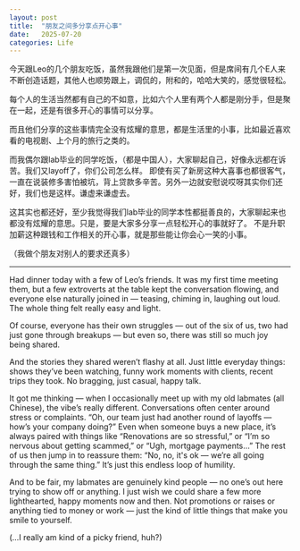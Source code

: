 ```yaml
---
layout: post
title:  "朋友之间多分享点开心事"
date:   2025-07-20
categories: Life
---
```


今天跟Leo的几个朋友吃饭，虽然我跟他们是第一次见面，但是席间有几个E人来不断创造话题，其他人也顺势跟上，调侃的，附和的，哈哈大笑的，感觉很轻松。

每个人的生活当然都有自己的不如意，比如六个人里有两个人都是刚分手，但是聚在一起，还是有很多开心的事情可以分享。

而且他们分享的这些事情完全没有炫耀的意思，都是生活里的小事，比如最近喜欢看的电视剧、上个月的旅行之类的。

而我偶尔跟lab毕业的同学吃饭，（都是中国人），大家聊起自己，好像永远都在诉苦。我们又layoff了，你们公司怎么样。
即使有买了新房这种大喜事也都很客气，一直在说装修多害怕被坑，背上贷款多辛苦。另外一边就安慰说哎呀其实你们还好，我们也是这样。谦虚来谦虚去。

这其实也都还好，至少我觉得我们lab毕业的同学本性都挺善良的，大家聊起来也都没有炫耀的意思。只是，要是大家多分享一点轻松开心的事就好了。
不是升职加薪这种跟钱和工作相关的开心事，就是那些能让你会心一笑的小事。

（我做个朋友对别人的要求还真多）

---

Had dinner today with a few of Leo’s friends. It was my first time meeting them, but a few extroverts at the table kept the conversation flowing, and everyone else naturally joined in — teasing, chiming in, laughing out loud. The whole thing felt really easy and light.

Of course, everyone has their own struggles — out of the six of us, two had just gone through breakups — 
but even so, there was still so much joy being shared.

And the stories they shared weren’t flashy at all. Just little everyday things: shows they’ve been watching, funny work moments with clients, recent trips they took. 
No bragging, just casual, happy talk.

It got me thinking — when I occasionally meet up with my old labmates (all Chinese), the vibe’s really different.
Conversations often center around stress or complaints.
“Oh, our team just had another round of layoffs — how’s your company doing?”
Even when someone buys a new place, it’s always paired with things like “Renovations are so stressful,” 
or “I’m so nervous about getting scammed,” or “Ugh, mortgage payments…”
The rest of us then jump in to reassure them: “No, no, it's ok — we’re all going through the same thing.”
It’s just this endless loop of humility.

And to be fair, my labmates are genuinely kind people — no one’s out here trying to show off or anything.
I just wish we could share a few more lighthearted, happy moments now and then.
Not promotions or raises or anything tied to money or work — just the kind of little things that make you smile to yourself.

(…I really am kind of a picky friend, huh?)
